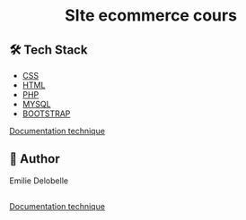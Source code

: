
# <p align="center">SIte ecommerce cours </p>
  

## 🛠️ Tech Stack
- [CSS](https://developer.mozilla.org/fr/docs/Web/CSS)
- [HTML](https://developer.mozilla.org/fr/docs/Web/HTML)
- [PHP](https://www.php.net/)
- [MYSQL](https://www.mysql.com/fr/)
- [BOOTSTRAP](https://getbootstrap.com/)

[Documentation technique ](https://www.google.com)

## 🙇 Author
Emilie Delobelle
##
[Documentation technique](https://docs.google.com/document/d/18FF7U-kNIVHd0kMevQ6YbHDqeW8q3v0z9hsH8QK-unI/edit?usp=sharing)
        
